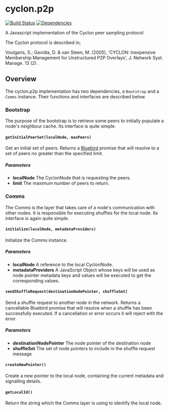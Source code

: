 cyclon.p2p
==========

[![Build Status](https://travis-ci.org/nicktindall/cyclon.p2p.svg?branch=master)](https://travis-ci.org/nicktindall/cyclon.p2p)
[![Dependencies](https://david-dm.org/nicktindall/cyclon.p2p.png)](https://david-dm.org/nicktindall/cyclon.p2p)

A Javascript implementation of the Cyclon peer sampling protocol

The Cyclon protocol is described in;

Voulgaris, S.; Gavidia, D. & van Steen, M. (2005), 'CYCLON: Inexpensive Membership Management for Unstructured P2P Overlays', J. Network Syst. Manage. 13 (2) .

Overview
--------
The cyclon.p2p implementation has two dependencies, a `Bootstrap` and a `Comms` instance. Their functions and interfaces are described below.

### Bootstrap
The purpose of the bootstrap is to retrieve some peers to initially populate a node's neighbour cache. Its interface is quite simple.

#### `getInitialPeerSet(localNode, maxPeers)`
Get an initial set of peers. Returns a [Bluebird](https://github.com/petkaantonov/bluebird) promise that will resolve to a set of peers no greater than the specified limit.

##### Parameters
* **localNode** The CyclonNode that is requesting the peers.
* **limit** The maximum number of peers to return.

### Comms
The Comms is the layer that takes care of a node's communication with other nodes. It is responsible for executing shuffles for the local node. Its interface is again quite simple.

#### `initialize(localNode, metadataProviders)`
Initialize the Comms instance.

##### Parameters
* **localNode** A reference to the local CyclonNode.
* **metadataProviders** A JavaScript Object whose keys will be used as node pointer metadata keys and values will be executed to get the corresponding values.

#### `sendShuffleRequest(destinationNodePointer, shuffleSet)`
Send a shuffle request to another node in the network. Returns a cancellable Bluebird promise that will resolve when a shuffle has been successfully executed. If a cancellation or error occurs it will reject with the error.

##### Parameters
* **destinationNodePointer** The node pointer of the destination node
* **shuffleSet** The set of node pointers to include in the shuffle request message

#### `createNewPointer()`
Create a new pointer to the local node, containing the current metadata and signalling details.

#### `getLocalId()`
Return the string which the Comms layer is using to identify the local node.